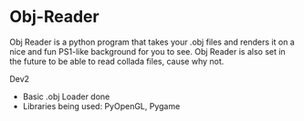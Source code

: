 # Obj-Reader

Obj Reader is a python program that takes your .obj files and renders it on a nice and fun PS1-like background for you to see.
Obj Reader is also set in the future to be able to read collada files, cause why not.

Dev2
* Basic .obj Loader done
* Libraries being used: PyOpenGL, Pygame
